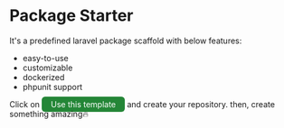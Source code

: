 # Package Starter

It's a predefined laravel package scaffold with below features:

- easy-to-use
- customizable
- dockerized
- phpunit support

Click on <span style="color:white;background-color:#248637;padding:5px 16px;border-radius:6px">Use this template</span>
and create your repository. then, create something amazing🔥
